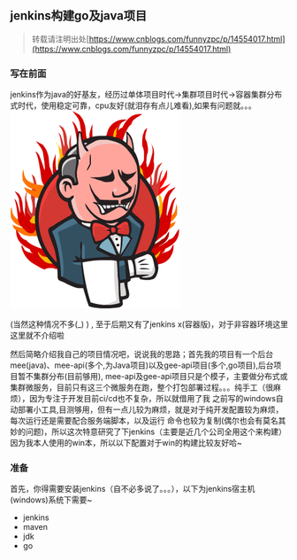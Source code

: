 
## jenkins构建go及java项目
>转载请注明出处[https://www.cnblogs.com/funnyzpc/p/14554017.html](https://www.cnblogs.com/funnyzpc/p/14554017.html)

### 写在前面

  jenkins作为java的好基友，经历过单体项目时代->集群项目时代->容器集群分布式时代，使用稳定可靠，cpu友好(就泪存有点儿难看),如果有问题就。。。
 ![](./20210318_files/rage.png)

  (当然这种情况不多(_) ) , 至于后期又有了jenkins x(容器版)，对于非容器环境这里这里就不介绍啦

然后简略介绍我自己的项目情况吧，说说我的思路；首先我的项目有一个后台mee(java)、mee-api(多个,为Java项目)以及gee-api项目(多个,go项目),后台项目暂不集群分布(目前够用),
mee-api及gee-api项目只是个模子，主要做分布式或集群微服务，目前只有这三个微服务在跑，整个打包部署过程。。。纯手工（很麻烦），因为专注于开发目前ci/cd也不复杂，所以就借用了我
之前写的windows自动部署小工具,目测够用，但有一点儿较为麻烦，就是对于纯开发配置较为麻烦，每次运行还是需要配合服务端脚本，以及运行
命令也较为复制(偶尔也会有莫名其妙的问题)，所以这次特意研究了下jenkins（主要是近几个公司全用这个来构建）
因为我本人使用的win本，所以以下配置对于win的构建比较友好哈~

### 准备

首先，你得需要安装jenkins（自不必多说了。。。），以下为jenkins宿主机(windows)系统下需要~
+ jenkins
+ maven
+ jdk
+ go

